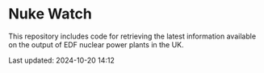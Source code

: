 # Nuke Watch

This repository includes code for retrieving the latest information available on the output of EDF nuclear power plants in the UK.

Last updated: 2024-10-20 14:12